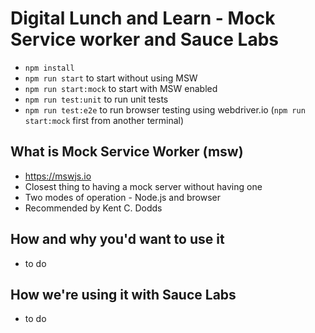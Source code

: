 # Digital Lunch and Learn - Mock Service worker and Sauce Labs

-   `npm install`
-   `npm run start` to start without using MSW
-   `npm run start:mock` to start with MSW enabled
-   `npm run test:unit` to run unit tests
-   `npm run test:e2e` to run browser testing using webdriver.io (`npm run start:mock` first from another terminal)

## What is Mock Service Worker (msw)

-   https://mswjs.io
-   Closest thing to having a mock server without having one
-   Two modes of operation - Node.js and browser
-   Recommended by Kent C. Dodds

## How and why you'd want to use it

-   to do

## How we're using it with Sauce Labs

-   to do
